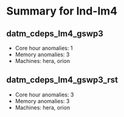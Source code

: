 # Summary for lnd-lm4

## datm_cdeps_lm4_gswp3
- Core hour anomalies: 1
- Memory anomalies: 3
- Machines: hera, orion

## datm_cdeps_lm4_gswp3_rst
- Core hour anomalies: 3
- Memory anomalies: 3
- Machines: hera, orion


